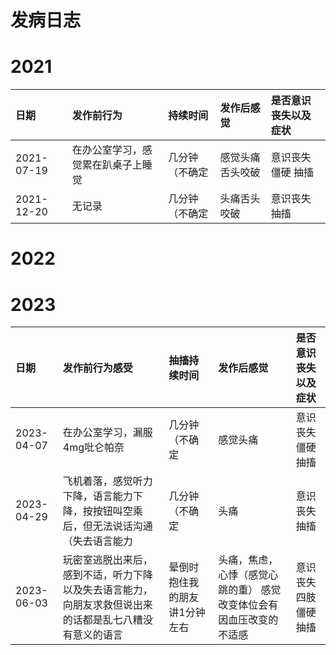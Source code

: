 # 发病日志
# 2021
| 日期 |  发作前行为| 持续时间 |发作后感觉  |是否意识丧失以及症状  |  
|:--|:--|:--|:--|:--|
| 2021-07-19| 在办公室学习，感觉累在趴桌子上睡觉 | 几分钟（不确定 | 感觉头痛舌头咬破 |意识丧失 僵硬 抽搐 | 
|2021-12-20|无记录|几分钟（不确定|头痛舌头咬破|意识丧失 抽搐|
# 2022
# 2023

| 日期 |  发作前行为感受| 抽搐持续时间 |发作后感觉  |是否意识丧失以及症状  |  
|:--|:--|:--|:--|:--|
| 2023-04-07| 在办公室学习，漏服4mg吡仑帕奈| 几分钟（不确定 | 感觉头痛 |意识丧失 僵硬 抽搐 | 
|2023-04-29|飞机着落，感觉听力下降，语言能力下降，按按钮叫空乘后，但无法说话沟通（失去语言能力|几分钟（不确定|头痛|意识丧失 抽搐|
|2023-06-03|玩密室逃脱出来后，感到不适，听力下降以及失去语言能力，向朋友求救但说出来的话都是乱七八糟没有意义的语言|晕倒时抱住我的朋友讲1分钟左右|头痛，焦虑，心悸（感觉心跳的重） 感觉改变体位会有因血压改变的不适感|意识丧失 四肢僵硬 抽搐|

